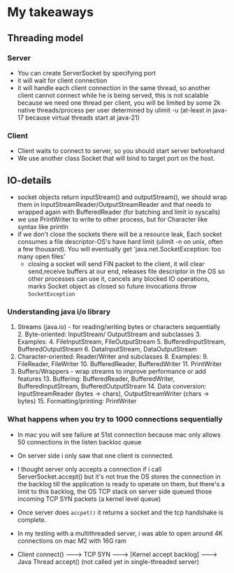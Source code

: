 # My takeaways 

## Threading model 

### Server
- You can create ServerSocket by specifying port
- it will wait for client connection 
- it will handle each client connection in the same thread, so another client
  cannot connect while he is being served, this is not scalable because we need 
  one thread per client, you will be limited by some 2k native threads/process per user determined by ulimit -u 
  (at-least in java-17 because virtual threads start at java-21)

### Client 
- Client waits to connect to server, so you should start server beforehand
- We use another class Socket that will bind to target port on the host. 

## IO-details 
- socket objects return inputStream() and outputStream(), we should wrap
  them in InputStreamReader/OutputStreamReader and that needs to wrapped
  again with BufferedReader (for batching and limit io syscalls)
- we use PrintWriter to write to other process, but for Character like syntax like println
- if we don't close the sockets there will be a resource leak, Each socket consumes a file descriptor-OS's have
  hard limit (ulimit -n on unix, often a few thousand). You will eventually get 'java.net.SocketException: too many open files'
  - closing a socket will send FIN packet to the client, it will clear send,receive buffers at our end, releases file
  descriptor in the OS so other processes can use it, cancels any blocked IO operations, marks Socket object as closed
  so future invocations throw `SocketException`


### Understanding java i/o library 

1. Streams (java.io) - for reading/writing bytes or characters sequentially
   2. Byte-oriented: InputStream/ OutputStream and subclasses
   3. Examples: 
      4. FileInputStream, FileOutputStream 
      5. BufferedInputStream, BufferedOutputStream 
      6. DataInputStream, DataOutputStream 
7. Character-oriented: Reader/Writer and subclasses 
   8. Examples:
      9. FileReader, FileWriter 
      10. BufferedReader, BufferedWriter 
      11. PrintWriter 
12. Buffers/Wrappers - wrap streams to improve performance or add features 
    13. Buffering: BufferedReader, BufferedWriter, BufferedInputStream, BufferedOutputStream 
    14. Data conversion: InputStreamReader (bytes -> chars), OutputStreamWriter (chars -> bytes)
    15. Formatting/printing: PrintWriter 

    
    
### What happens when you try to 1000 connections sequentially
- In mac you will see failure at 51st connection because mac only allows 50 connections in the listen backloc queue
- On server side i only saw that one client is connected.
- I thought server only accepts a connection if i call ServerSocket.accept() but it's not true
  the OS stores the connection in the backlog till the application is ready to operate on them, but there's a limit
  to this backlog, the OS TCP stack on server side queued those incoming TCP SYN packets (a kernel level queue)
- Once server does `accpet()` it returns a socket and the tcp handshake is complete.
- In my testing with a multithreaded server, i was able to open around 4K connections on mac M2 with 16G ram

- Client connect() ---> TCP SYN ---> [Kernel accept backlog] ---> Java Thread accept()
  (not called yet in single-threaded server)
